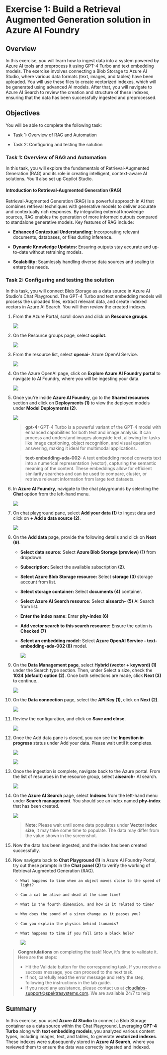# Exercise 1: Build a Retrieval Augmented Generation solution in Azure AI Foundry 

## Overview

In this exercise, you will learn how to ingest data into a system powered by Azure AI tools and preprocess it using GPT-4 Turbo and text embedding models. The exercise involves connecting a Blob Storage to Azure AI Studio, where various data formats (text, images, and tables) have been uploaded. You will use these files to create vectorized indexes, which will be generated using advanced AI models. After that, you will navigate to Azure AI Search to review the creation and structure of these indexes, ensuring that the data has been successfully ingested and preprocessed.

## Objectives

You will be able to complete the following task:

- Task 1: Overview of RAG and Automation

- Task 2: Configuring and testing the solution

### Task 1: Overview of RAG and Automation

In this task, you will explore the fundamentals of Retrieval-Augmented Generation (RAG) and its role in creating intelligent, context-aware AI solutions. You'll also set up Copilot Studio.

#### Introduction to Retrieval-Augmented Generation (RAG)

Retrieval-Augmented Generation (RAG) is a powerful approach in AI that combines retrieval techniques with generative models to deliver accurate and contextually rich responses. By integrating external knowledge sources, RAG enables the generation of more informed outputs compared to standalone generative models. Key features of RAG include:

- **Enhanced Contextual Understanding:** Incorporating relevant documents, databases, or files during inference.

- **Dynamic Knowledge Updates:** Ensuring outputs stay accurate and up-to-date without retraining models.

- **Scalability:** Seamlessly handling diverse data sources and scaling to enterprise needs.

### Task 2: Configuring and testing the solution

In this task, you will connect Blob Storage as a data source in Azure AI Studio's Chat Playground. The GPT-4 Turbo and text embedding models will process the uploaded files, extract relevant data, and create indexed vectors in Azure AI Search. You will then review the created indexes.

1. From the Azure Portal, scroll down and click on **Resource groups**.

   ![](../media/21052025(1).png)

1. On the Resource groups page, select **copilot**.

   ![](../media/21052025(2).png)

1. From the resource list, select **openai-<inject key="DeploymentID" enableCopy="false" />** Azure OpenAI Service.

   ![](../media/21052025(3).png)

1. On the Azure OpenAI page, click on **Explore Azure AI Foundry portal** to navigate to AI Foundry, where you will be ingesting your data.

   ![](../media/16062025(1).png)

1. Once you're inside **Azure AI Foundry**, go to the **Shared resources** section and click on **Deployments (1)** to view the deployed models under **Model Deployments (2)**.

   ![](../media/21052025(5).png)

   > **gpt-4:** GPT-4 Turbo is a powerful variant of the GPT-4 model with enhanced capabilities for both text and image analysis. It can process and understand images alongside text, allowing for tasks like image captioning, object recognition, and visual question answering, making it ideal for multimodal applications.

   > **text-embedding-ada-002:** A text embedding model converts text into a numerical representation (vector), capturing the semantic meaning of the content. These embeddings allow for efficient similarity searches and can be used to compare, cluster, or retrieve relevant information from large text datasets.

1. In **Azure AI Foundry**, navigate to the chat playgrounds by selecting the **Chat** option from the left-hand menu.

   ![](../media/21052025(6).png)

1. On chat playground pane, select **Add your data (1)** to ingest data and click on **+ Add a data source (2)**.

   ![](../media/21052025(7).png)

1. On the **Add data** page, provide the following details and click on **Next (9)**.  

   - **Select data source:** Select **Azure Blob Storage (preview) (1)** from dropdown.

   - **Subscription:** Select the available subscription **(2)**.

   - **Select Azure Blob Storage resource:** Select **storage<inject key="DeploymentID" enableCopy="false" />** **(3)** storage account from list.

   - **Select storage container:** Select **documents (4)** container.

   - **Select Azure AI Search resource:** Select **aisearch-<inject key="DeploymentID" enableCopy="false" />** **(5)** AI Search from list.

   - **Enter the index name:** Enter **phy-index (6)**

   - **Add vector search to this search resource:** Ensure the option is **Checked (7)**

   - **Select an embedding model:** Select **Azure OpenAI Service - text-embedding-ada-002 (8)** model.

     ![](../media/21052025(8).png)

1. On the **Data Management page**, select **Hybrid (vector + keyword) (1)** under the Search type section. Then, under Select a size, check the **1024 (default) option (2)**. Once both selections are made, click **Next (3)** to continue..

   ![](../media/gs1515.png)

1. On the **Data connection** page, select the **API Key (1)**, click on **Next (2)**.

   ![](../media/21052025(10).png)

1. Review the configuration, and click on **Save and close**.

   ![](../media/21052025(11).png)

1. Once the Add data pane is closed, you can see the **Ingestion in progress** status under Add your data. Please wait until it completes.

   ![](../media/21052025(12).png)

   ![](../media/21052025(13).png)

1. Once the ingestion is complete, navigate back to the Azure portal. From the list of resources in the resource group, select **aisearch-<inject key="DeploymentID" enableCopy="false" />** AI search.

   ![](../media/21052025(14).png)

1. On the **Azure AI Search** page, select **Indexes** from the left-hand menu under **Search management**. You should see an index named **phy-index** that has been created.

   ![](../media/21052025(15).png)

   >**Note:** Please wait until some data populates under **Vector index size**, it may take some time to populate. The data may differ from the value shown in the screenshot.

1. Now the data has been ingested, and the index has been created successfully.

1. Now navigate back to **Chat Playground (1)** in Azure AI Foundry Portal, try out these prompts in the **Chat panel (2)** to verify the working of Retrieval Augmented Generation (RAG).

   - `What happens to time when an object moves close to the speed of light?`

   - `Can a cat be alive and dead at the same time?`

   - `What is the fourth dimension, and how is it related to time?`

   - `Why does the sound of a siren change as it passes you?`

   - `Can you explain the physics behind tsunamis?`

   - `What happens to time if you fall into a black hole?`

       ![](../media/gs1414.png)


> **Congratulations** on completing the task! Now, it's time to validate it. Here are the steps:
> - Hit the Validate button for the corresponding task. If you receive a success message, you can proceed to the next task. 
> - If not, carefully read the error message and retry the step, following the instructions in the lab guide.
> - If you need any assistance, please contact us at cloudlabs-support@spektrasystems.com. We are available 24/7 to help

<validation step="7a529e69-2cbc-4b21-b367-7d03fe5eabb1" />

## Summary

In this exercise, you used **Azure AI Studio** to connect a Blob Storage container as a data source within the Chat Playground. Leveraging **GPT-4 Turbo** along with **text embedding models**, you analyzed various content types, including images, text, and tables, to generate **vectorized indexes**. These indexes were subsequently stored in **Azure AI Search**, where you reviewed them to ensure the data was correctly ingested and indexed.

